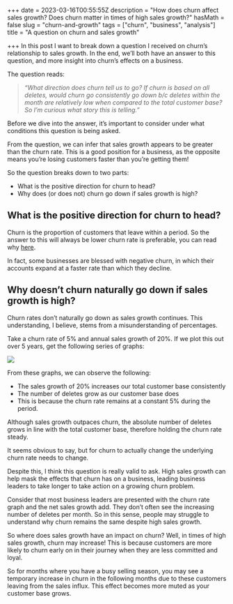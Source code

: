 +++
date = 2023-03-16T00:55:55Z
description = "How does churn affect sales growth? Does churn matter in times of high sales growth?"
hasMath = false
slug = "churn-and-growth"
tags = ["churn", "business", "analysis"]
title = "A question on churn and sales growth"

+++
In this post I want to break down a question I received on churn’s relationship to sales growth. In the end, we’ll both have an answer to this question, and more insight into churn’s effects on a business.

The question reads:

> _“What direction does churn tell us to go? If churn is based on all deletes, would churn go consistently go down b/c deletes within the month are relatively low when compared to the total customer base? So I’m curious what story this is telling.”_

Before we dive into the answer, it’s important to consider under what conditions this question is being asked.

From the question, we can infer that sales growth appears to be greater than the churn rate. This is a good position for a business, as the opposite means you’re losing customers faster than you’re getting them!

So the question breaks down to two parts:

* What is the positive direction for churn to head?
* Why does (or does not) churn go down if sales growth is high?

## What is the positive direction for churn to head?

Churn is the proportion of customers that leave within a period. So the answer to this will always be lower churn rate is preferable, you can read why [here](https://jamesmalcolm.me/posts/overiew-churn/#how-does-churn-affect-revenue).

In fact, some businesses are blessed with negative churn, in which their accounts expand at a faster rate than which they decline.

## Why doesn’t churn naturally go down if sales growth is high?

Churn rates don’t naturally go down as sales growth continues. This understanding, I believe, stems from a misunderstanding of percentages.

Take a churn rate of 5% and annual sales growth of 20%. If we plot this out over 5 years, get the following series of graphs:

![](/static/graphs/churn_graphs.png)

From these graphs, we can observe the following:

* The sales growth of 20% increases our total customer base consistently
* The number of deletes grow as our customer base does
* This is because the churn rate remains at a constant 5% during the period.

Although sales growth outpaces churn, the absolute number of deletes grows in line with the total customer base, therefore holding the churn rate steady.

It seems obvious to say, but for churn to actually change the underlying churn rate needs to change.

Despite this, I think this question is really valid to ask. High sales growth can help mask the effects that churn has on a business, leading business leaders to take longer to take action on a growing churn problem.

Consider that most business leaders are presented with the churn rate graph and the net sales growth add. They don’t often see the increasing number of deletes per month. So in this sense, people may struggle to understand why churn remains the same despite high sales growth.

So where does sales growth have an impact on churn? Well, in times of high sales growth, churn may increase! This is because customers are more likely to churn early on in their journey when they are less committed and loyal.

So for months where you have a busy selling season, you may see a temporary increase in churn in the following months due to these customers leaving from the sales influx. This effect becomes more muted as your customer base grows.